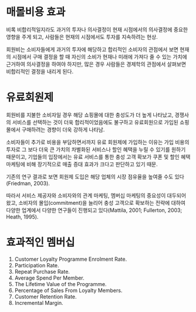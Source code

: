 # **매몰비용 효과**<br/>
비록 비합리적일지라도 과거의 투자나 의사결정이 현재 시점에서의 의사결정에 중요한 영향을 주게 되고, 사람들은 현재의 시점에서도 투자를 지속하려는 현상.<br/>


회원비는 소비자들에게 과거의 투자에 해당하고 합리적인 소비자의 관점에서 보면 현재의 시점에서 구매 결정을 할 때 자신의 소비가 현재나 미래에 가져다 줄 수 있는 가치에 근거하여 의사결정을 하여야 하지만, 많은 경우 사람들은 경제학의 관점에서 살펴보면 비합리적인 결정을 내리게 된다.



# **유료회원제**<br/>
회원비를 지불한 소비자일 경우 해당 쇼핑몰에 대한 충성도가 더 높게 나타났고, 경쟁사의 서비스를 선택하는 것이 더욱 합리적이었음에도 불구하고 유료회원으로 가입된 쇼핑몰에서 구매하려는 경향이 더욱 강하게 나타남.<br/>

소비자들이 추가로 비용을 부담하면서까지 유료 회원제에 가입하는 이유는 가입 비용의 투자로 그 보다 더욱 큰 가치의 차별화된 서비스나 할인 혜택을 누릴 수 있기를 원하기 때문이고, 기업들의 입장에서는 유료 서비스를 통한 충성 고객 확보가 쿠폰 및 할인 혜택 마케팅에 비해 장기적으로 매출 증대 효과가 크다고 판단하고 있기 때문.<br/>

기존의 연구 결과로 보면 회원제 도입은 해당 업체의 시장 점유율을 높여줄 수도 있다(Friedman, 2003).<br/> 

따라서 서비스 제공자와 소비자와의 관계 마케팅, 멤버십 마케팅의 중요성이 대두되어 왔고, 소비자의 몰입(commitment)을 늘리어 충성 고객으로 확보하는 전략에 대하여 다양한 업계에서 다양한 연구들이 진행되고 있다(Mattila, 2001; Fullerton, 2003; Heath, 1995).

# **효과적인 멤버십**<br/>

1. Customer Loyalty Programme Enrolment Rate.<br/>
2. Participation Rate.<br/>
3. Repeat Purchase Rate.<br/>
4. Average Spend Per Member.<br/>
5. The Lifetime Value of the Programme.<br/>
6. Percentage of Sales From Loyalty Members.<br/>
7. Customer Retention Rate.<br/>
8. Incremental Margin.
